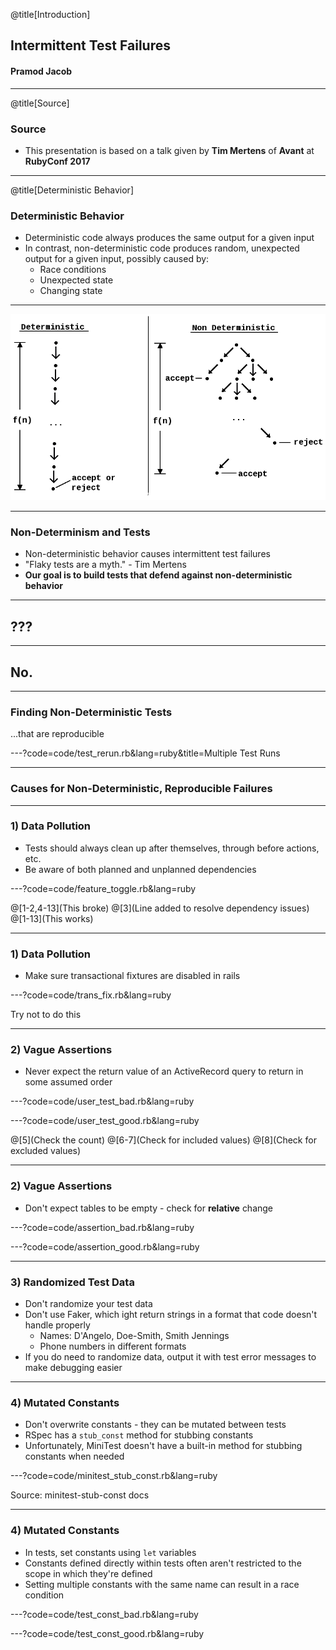 @title[Introduction]

## Intermittent Test Failures
#### Pramod Jacob

---

@title[Source]

### Source

- This presentation is based on a talk given by **Tim Mertens** of **Avant** at **RubyConf 2017**

---

@title[Deterministic Behavior]

### Deterministic Behavior

- Deterministic code always produces the same output for a given input
- In contrast, non-deterministic code produces random, unexpected output for a given input, possibly caused by:
  - Race conditions
  - Unexpected state
  - Changing state

---

![Image-Absolute](assets/images/deterministic_nondeterministic.png)

---

### Non-Determinism and Tests

- Non-deterministic behavior causes intermittent test failures
- "Flaky tests are a myth." - Tim Mertens
- **Our goal is to build tests that defend against non-deterministic behavior**

---

## ???

---

## No.

---

### Finding Non-Deterministic Tests
...that are reproducible

---?code=code/test_rerun.rb&lang=ruby&title=Multiple Test Runs

---

### Causes for Non-Deterministic, __Reproducible__ Failures

---

### 1) Data Pollution

- Tests should always clean up after themselves, through before actions, etc.
- Be aware of both planned and unplanned dependencies

---?code=code/feature_toggle.rb&lang=ruby

@[1-2,4-13](This broke)
@[3](Line added to resolve dependency issues)
@[1-13](This works)

---

### 1) Data Pollution

- Make sure transactional fixtures are disabled in rails

---?code=code/trans_fix.rb&lang=ruby

<span class="code-presenting-annotation fragment current-only visible current-fragment">Try not to do this</span>

---

### 2) Vague Assertions

- Never expect the return value of an ActiveRecord query to return in some assumed order

---?code=code/user_test_bad.rb&lang=ruby

---?code=code/user_test_good.rb&lang=ruby

@[5](Check the count)
@[6-7](Check for included values)
@[8](Check for excluded values)

---

### 2) Vague Assertions

- Don't expect tables to be empty - check for __relative__ change

---?code=code/assertion_bad.rb&lang=ruby

---?code=code/assertion_good.rb&lang=ruby

---

### 3) Randomized Test Data

- Don't randomize your test data
- Don't use Faker, which ight return strings in a format that code doesn't handle properly
  - Names: D'Angelo, Doe-Smith, Smith Jennings
  - Phone numbers in different formats
- If you do need to randomize data, output it with test error messages to make debugging easier

---

### 4) Mutated Constants

- Don't overwrite constants - they can be mutated between tests
- RSpec has a `stub_const` method for stubbing constants
- Unfortunately, MiniTest doesn't have a built-in method for stubbing constants when needed

---?code=code/minitest_stub_const.rb&lang=ruby

<span class="code-presenting-annotation fragment current-only visible current-fragment">Source: minitest-stub-const docs</span>

---

### 4) Mutated Constants

- In tests, set constants using `let` variables
- Constants defined directly within tests often aren't restricted to the scope in which they're defined
- Setting multiple constants with the same name can result in a race condition

---?code=code/test_const_bad.rb&lang=ruby

---?code=code/test_const_good.rb&lang=ruby